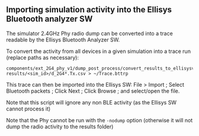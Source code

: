 ## Importing simulation activity into the Ellisys Bluetooth analyzer SW

The simulator 2.4GHz Phy radio dump can be converted into a trace readable by the Ellisys Bluetooth Analyzer SW.

To convert the activity from all devices in a given simulation into a trace run (replace paths as necessary):

```
components/ext_2G4_phy_v1/dump_post_process/convert_results_to_ellisysv2.sh results/<sim_id>/d_2G4*.Tx.csv > ~/Trace.bttrp
```

This trace can then be imported into the Ellisys SW: File > Import ; Select Bluetooth packets ; Click Next ; Click Browse ; and select/open the file.

Note that this script will ignore any non BLE activity (as the Ellisys SW cannot process it)

Note that the Phy cannot be run with the `-nodump` option (otherwise it will not dump the radio activity to the results folder)
